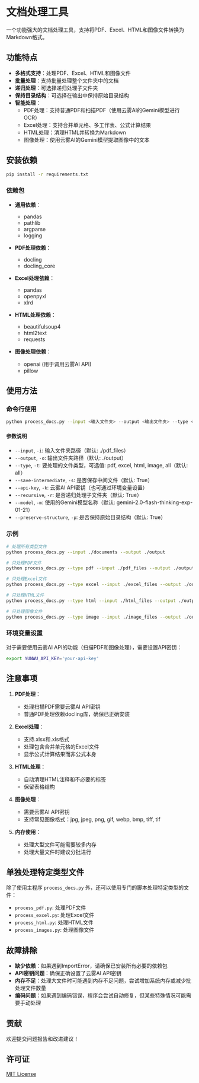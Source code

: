 # 文档处理工具

一个功能强大的文档处理工具，支持将PDF、Excel、HTML和图像文件转换为Markdown格式。

## 功能特点

- **多格式支持**：处理PDF、Excel、HTML和图像文件
- **批量处理**：支持批量处理整个文件夹中的文档
- **递归处理**：可选择递归处理子文件夹
- **保持目录结构**：可选择在输出中保持原始目录结构
- **智能处理**：
  - PDF处理：支持普通PDF和扫描PDF（使用云雾AI的Gemini模型进行OCR）
  - Excel处理：支持合并单元格、多工作表、公式计算结果
  - HTML处理：清理HTML并转换为Markdown
  - 图像处理：使用云雾AI的Gemini模型提取图像中的文本

## 安装依赖

```bash
pip install -r requirements.txt
```

### 依赖包

- **通用依赖**：
  - pandas
  - pathlib
  - argparse
  - logging

- **PDF处理依赖**：
  - docling
  - docling_core

- **Excel处理依赖**：
  - pandas
  - openpyxl
  - xlrd

- **HTML处理依赖**：
  - beautifulsoup4
  - html2text
  - requests

- **图像处理依赖**：
  - openai (用于调用云雾AI API)
  - pillow

## 使用方法

### 命令行使用

```bash
python process_docs.py --input <输入文件夹> --output <输出文件夹> --type <文件类型> [选项]
```

#### 参数说明

- `--input`, `-i`: 输入文件夹路径（默认: ./pdf_files）
- `--output`, `-o`: 输出文件夹路径（默认: ./output）
- `--type`, `-t`: 要处理的文件类型，可选值: pdf, excel, html, image, all（默认: all）
- `--save-intermediate`, `-s`: 是否保存中间文件（默认: True）
- `--api-key`, `-k`: 云雾AI API密钥（也可通过环境变量设置）
- `--recursive`, `-r`: 是否递归处理子文件夹（默认: True）
- `--model`, `-m`: 使用的Gemini模型名称（默认: gemini-2.0-flash-thinking-exp-01-21）
- `--preserve-structure`, `-p`: 是否保持原始目录结构（默认: True）

### 示例

```bash
# 处理所有类型文件
python process_docs.py --input ./documents --output ./output

# 只处理PDF文件
python process_docs.py --type pdf --input ./pdf_files --output ./output

# 只处理Excel文件
python process_docs.py --type excel --input ./excel_files --output ./output

# 只处理HTML文件
python process_docs.py --type html --input ./html_files --output ./output

# 只处理图像文件
python process_docs.py --type image --input ./image_files --output ./output
```

### 环境变量设置

对于需要使用云雾AI API的功能（扫描PDF和图像处理），需要设置API密钥：

```bash
export YUNWU_API_KEY='your-api-key'
```

## 注意事项

1. **PDF处理**：
   - 处理扫描PDF需要云雾AI API密钥
   - 普通PDF处理依赖docling库，确保已正确安装

2. **Excel处理**：
   - 支持.xlsx和.xls格式
   - 处理包含合并单元格的Excel文件
   - 显示公式计算结果而非公式本身

3. **HTML处理**：
   - 自动清理HTML注释和不必要的标签
   - 保留表格结构

4. **图像处理**：
   - 需要云雾AI API密钥
   - 支持常见图像格式：jpg, jpeg, png, gif, webp, bmp, tiff, tif

5. **内存使用**：
   - 处理大型文件可能需要较多内存
   - 处理大量文件时建议分批进行

## 单独处理特定类型文件

除了使用主程序 `process_docs.py` 外，还可以使用专门的脚本处理特定类型的文件：

- `process_pdf.py`: 处理PDF文件
- `process_excel.py`: 处理Excel文件
- `process_html.py`: 处理HTML文件
- `process_images.py`: 处理图像文件

## 故障排除

- **缺少依赖**：如果遇到ImportError，请确保已安装所有必要的依赖包
- **API密钥问题**：确保正确设置了云雾AI API密钥
- **内存不足**：处理大文件时可能遇到内存不足问题，尝试增加系统内存或减少批处理文件数量
- **编码问题**：如果遇到编码错误，程序会尝试自动修复，但某些特殊情况可能需要手动处理

## 贡献

欢迎提交问题报告和改进建议！

## 许可证

[MIT License](LICENSE)